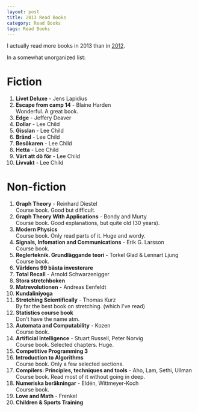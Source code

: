 ```yaml
---
layout: post
title: 2013 Read Books
category: Read Books
tags: Read Books
---
```


I actually read more books in 2013 than in [2012](/blog/2012/12/31/2012_read_books/).

In a somewhat unorganized list:

Fiction
=======

1. **Livet Deluxe** - Jens Lapidius
1. **Escape from camp 14** - Blaine Harden  
    Wonderful. A great book.
1. **Edge** - Jeffery Deaver
1. **Dollar** - Lee Child
1. **Gisslan** - Lee Child
1. **Bränd** - Lee Child
1. **Besökaren** - Lee Child
1. **Hetta** - Lee Child
1. **Värt att dö för** - Lee Child
1. **Livvakt** - Lee Child

Non-fiction
===========

1. **Graph Theory** - Reinhard Diestel  
    Course book. Good but difficult.
1. **Graph Theory With Applications** - Bondy and Murty  
    Course book. Good explanations, but quite old (30 years).
1. **Modern Physics**  
    Course book. Only read parts of it. Huge and wordy.
1. **Signals, Infomation and Communications** - Erik G. Larsson  
    Course book.
1. **Reglerteknik. Grundläggande teori** - Torkel Glad & Lennart Ljung  
    Course book.
1. **Världens 99 bästa investerare**
1. **Total Recall** - Arnold Schwarzenigger
1. **Stora stretchboken**
1. **Matrevolutionen** - Andreas Eenfeldt
1. **Kundaliniyoga**
1. **Stretching Scientifically** - Thomas Kurz  
    By far the best book on stretching. (which I've read)
1. **Statistics course book**  
    Don't have the name atm.
1. **Automata and Computability** - Kozen  
    Course book.
1. **Artificial Intelligence** - Stuart Russell, Peter Norvig  
    Course book. Selected chapters. Huge.
1. **Competitive Programming 3**
1. **Introduction to Algorithms**  
    Course book. Only a few selected sections.
1. **Compilers: Principles, techniques and tools** - Aho, Lam, Sethi, Ullman  
    Course book. Read most of it without going in deep.
1. **Numeriska beräkningar** - Eldén, Wittmeyer-Koch  
    Course book.
1. **Love and Math** - Frenkel
1. **Children & Sports Training**
